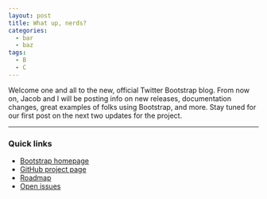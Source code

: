 ```yaml
---
layout: post
title: What up, nerds?
categories:
  - bar
  - baz
tags:
  - B
  - C
---
```


Welcome one and all to the new, official Twitter Bootstrap blog. From now on, Jacob and I will be posting info on new releases, documentation changes, great examples of folks using Bootstrap, and more. Stay tuned for our first post on the next two updates for the project.

-----

### Quick links

* [Bootstrap homepage](http://getbootstrap.com)
* [GitHub project page](https://github.com/twbs/bootstrap/)
* [Roadmap](https://github.com/twbs/bootstrap/wiki/Roadmap)
* [Open issues](https://github.com/twbs/bootstrap/issues?state=open)
